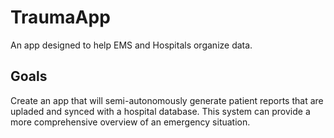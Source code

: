 # TraumaApp
An app designed to help EMS and Hospitals organize data.

## Goals ##
Create an app that will semi-autonomously generate patient reports that are upladed and synced with a hospital database. This system can provide a more comprehensive overview of an emergency situation.
